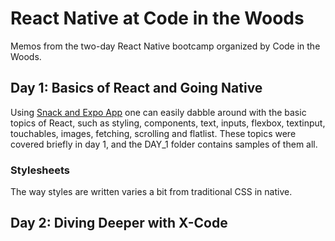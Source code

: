 # React Native at Code in the Woods
Memos from the two-day React Native bootcamp organized by Code in the Woods.

## Day 1: Basics of React and Going Native
Using [Snack and Expo App](https://snack.expo.io/) one can easily dabble around with the basic topics of React, such as styling, components, text, inputs, flexbox, textinput, touchables, images, fetching, scrolling and flatlist. These topics were covered briefly in day 1, and the DAY_1 folder contains samples of them all.

### Stylesheets
The way styles are written varies a bit from traditional CSS in native. 

## Day 2: Diving Deeper with X-Code

